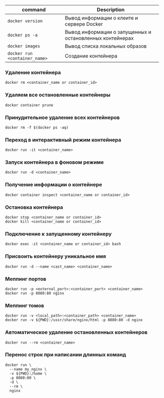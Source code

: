 | command  | Description |
| ------------- | ------------- |
| `docker version` | Вывод информации о клеите и сервере Docker  |
| `docker ps -a`  | Вывод информации о запущенных и остановленных контейнерах  |
| `docker images` | Вывод списка локальных образов |
| `docker run <container_name>`| Создание контейнера |



### Удаление контейнера
```shell
docker rm <container_name or container_id>
```
### Удаляем все остановленные контейнеры
```shell
docker container prune
```
### Принудительное удаление всех контейнеров
```shell
docker rm -f $(docker ps -aq)
```


### Переход в интерактивный режим контейнера
```shell
docker run -it <container_name>
```


### Запуск контейнера в фоновом режиме 
```shell
docker run -d <container_name>
```


### Получение информации о контейнере
```shell
docker container inspect <container_name or container_id>
```


### Остановка контейнера
```shell
docker stop <container_name or container_id>
docker kill <container_name or container_id>
```


### Подключение к запущенному контейнеру
```shell
docker exec -it <container_name or container_id> bash
```


### Присвоить контейнеру уникальное имя
```shell
docker run -d --name <cast_name> <container_name>
```


### Меппинг портов
```shell
docker run -p <external_port>:<container_port> <container_name>
docker run -p 8080:80 nginx
```


### Меппинг томов
```shell
docker run -v <local_path>:<container_path> <container_name>
docker run -v ${PWD}:/ussr/share/nginx/html -p 8080:80 -d nginx
```


### Автоматическое удаление остановленных контейнеров
```shell
docker run --rm <container_name>
```


### Перенос строк при написании длинных команд
```shell
docker run \
  --name my_nginx \
  -v ${PWD}:/home \
  -p 8080:80 \
  -d \
  --rm \
  nginx
```